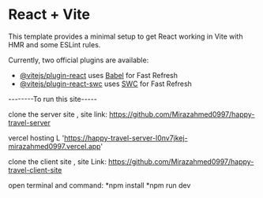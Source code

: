 # React + Vite

This template provides a minimal setup to get React working in Vite with HMR and some ESLint rules.

Currently, two official plugins are available:

- [@vitejs/plugin-react](https://github.com/vitejs/vite-plugin-react/blob/main/packages/plugin-react/README.md) uses [Babel](https://babeljs.io/) for Fast Refresh
- [@vitejs/plugin-react-swc](https://github.com/vitejs/vite-plugin-react-swc) uses [SWC](https://swc.rs/) for Fast Refresh




--------To run this site-----

clone the server site ,
site link: https://github.com/Mirazahmed0997/happy-travel-server

vercel hosting L 'https://happy-travel-server-l0nv7jkej-mirazahmed0997.vercel.app'


clone the client site ,
site Link: https://github.com/Mirazahmed0997/happy-travel-client-site

open terminal and command:
                         *npm install 
                         *npm run dev


